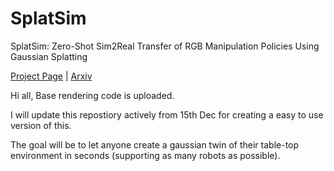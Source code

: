 # SplatSim
SplatSim: Zero-Shot Sim2Real Transfer of RGB Manipulation Policies Using Gaussian Splatting

[Project Page](https://splatsim.github.io) | [Arxiv](https://arxiv.org/abs/2409.10161)


Hi all, 
Base rendering code is uploaded. 

I will update this repostiory actively from 15th Dec for creating a easy to use version of this.  

The goal will be to let anyone create a gaussian twin of their table-top environment in seconds (supporting as many robots as possible).
